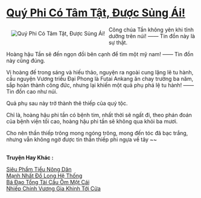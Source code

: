 <a href="https://truyenwiki.net/quy-phi-co-tam-tat-duoc-sung-ai.35740/" title="Quý Phi Có Tâm Tật, Được Sủng Ái!"><h1>Quý Phi Có Tâm Tật, Được Sủng Ái!</h1></a><div style="display:table"><img align="right" style="float: left; padding: 10px;" src="https://truyenwiki.net/a/img/str/src/35740.jpg" alt="Quý Phi Có Tâm Tật, Được Sủng Ái!">Công chúa Tần không yên khi tĩnh dưỡng trên núi! —— Tin đồn này là sự thật.<p></p> Hoàng hậu Tần sẽ đến ngọn đồi bên cạnh để tìm một mỹ nam! —— Tin đồn này cũng đúng.<p></p> Vị hoàng đế trong sáng và hiếu thảo, nguyện ra ngoài cung lặng lẽ tu hành, cầu nguyện Vương triều Đại Phong là Futai Ankang ăn chay trường ba năm, sắp hoàn thành công đức, nhưng lại khiến một quả phụ phá lệ tu hành! —— Tin đồn cao như núi.<p></p> Quả phụ sau này trở thành thê thiếp của quý tộc.<p></p> Chỉ là, hoàng hậu phi tần có bệnh tim, nhất thời sẽ ngất đi, theo phán đoán của bệnh viện tối cao, hoàng hậu phi tần sẽ không qua khỏi ba mươi.<p></p> Cho nên thần thiếp trông mong ngóng trông, mong đến tóc đã bạc trắng, nhưng vẫn không ngờ được tin thần thiếp phi ngựa về tây ~~</div><p><br><b>Truyện Hay Khác :</b></p><a href="https://truyenwiki.net/sieu-pham-tieu-nong-dan.35444/" alt="Siêu Phẩm Tiểu Nông Dân">Siêu Phẩm Tiểu Nông Dân</a><br/><a href="https://github.com/nownovels/topcv/tree/master/truyenhay/35528" alt="Mạnh Nhất Đồ Long Hệ Thống">Mạnh Nhất Đồ Long Hệ Thống</a><br/><a href="https://sangtacviet.wordpress.com/2020/10/22/ba-dao-tong-tai-cau-om-mot-cai/" alt="Bá Đạo Tổng Tài Cầu Ôm Một Cái">Bá Đạo Tổng Tài Cầu Ôm Một Cái</a><br/><a href="https://sangtacviet.wordpress.com/2020/10/22/nhiep-chinh-vuong-gia-khinh-toi-cua/" alt="Nhiếp Chính Vương Gia Khinh Tới Cửa">Nhiếp Chính Vương Gia Khinh Tới Cửa</a><br/>